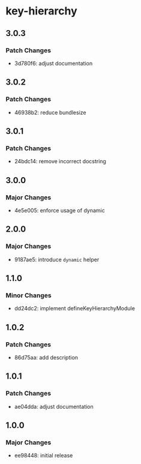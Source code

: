 # key-hierarchy

## 3.0.3

### Patch Changes

- 3d780f6: adjust documentation

## 3.0.2

### Patch Changes

- 46938b2: reduce bundlesize

## 3.0.1

### Patch Changes

- 24bdc14: remove incorrect docstring

## 3.0.0

### Major Changes

- 4e5e005: enforce usage of dynamic

## 2.0.0

### Major Changes

- 9187ae5: introduce `dynamic` helper

## 1.1.0

### Minor Changes

- dd24dc2: implement defineKeyHierarchyModule

## 1.0.2

### Patch Changes

- 86d75aa: add description

## 1.0.1

### Patch Changes

- ae04dda: adjust documentation

## 1.0.0

### Major Changes

- ee98448: initial release
